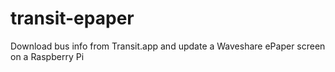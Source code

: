 # transit-epaper
Download bus info from Transit.app and update a Waveshare ePaper screen on a Raspberry Pi

